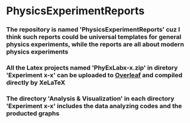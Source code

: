 # PhysicsExperimentReports
### The repository is named 'PhysicsExperimentReports' cuz I think such reports could be universal templates for general physics experiments, while the reports are all about modern physics experiments
### All the Latex projects named 'PhyExLabx-x.zip' in diretory 'Experiment x-x' can be uploaded to [Overleaf](https://www.overleaf.com/project) and compiled directly by XeLaTeX
### The directory 'Analysis & Visualization' in each directory 'Experiment x-x' includes the data analyzing codes and the producted graphs
